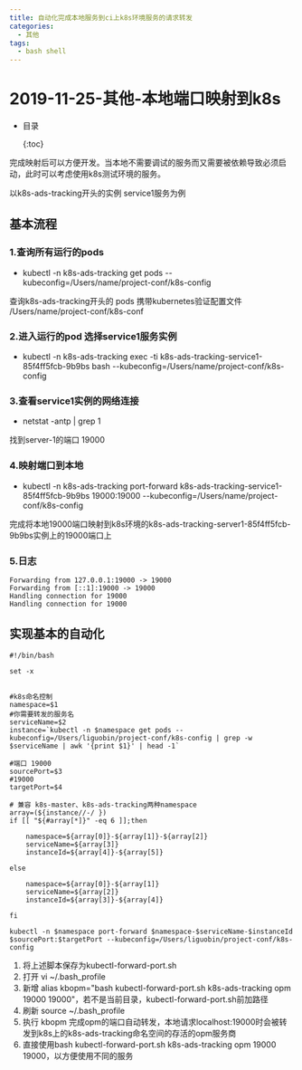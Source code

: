 ```yaml
---
title: 自动化完成本地服务到ci上k8s环境服务的请求转发
categories:
  - 其他
tags:
  - bash shell
---
```


# 2019-11-25-其他-本地端口映射到k8s

* 目录

  {:toc}

完成映射后可以方便开发。当本地不需要调试的服务而又需要被依赖导致必须启动，此时可以考虑使用k8s测试环境的服务。

以k8s-ads-tracking开头的实例 service1服务为例

## 基本流程

### 1.查询所有运行的pods

* kubectl -n k8s-ads-tracking get pods --kubeconfig=/Users/name/project-conf/k8s-config

查询k8s-ads-tracking开头的 pods 携带kubernetes验证配置文件 /Users/name/project-conf/k8s-conf

### 2.进入运行的pod 选择service1服务实例

* kubectl -n k8s-ads-tracking exec -ti k8s-ads-tracking-service1-85f4ff5fcb-9b9bs bash --kubeconfig=/Users/name/project-conf/k8s-config

### 3.查看service1实例的网络连接

* netstat -antp \| grep 1

找到server-1的端口 19000

### 4.映射端口到本地

* kubectl -n k8s-ads-tracking port-forward k8s-ads-tracking-service1-85f4ff5fcb-9b9bs 19000:19000 --kubeconfig=/Users/name/project-conf/k8s-config

完成将本地19000端口映射到k8s环境的k8s-ads-tracking-server1-85f4ff5fcb-9b9bs实例上的19000端口上

### 5.日志

```text
Forwarding from 127.0.0.1:19000 -> 19000
Forwarding from [::1]:19000 -> 19000
Handling connection for 19000
Handling connection for 19000
```

## 实现基本的自动化

```text
#!/bin/bash

set -x


#k8s命名控制
namespace=$1
#你需要转发的服务名
serviceName=$2
instance=`kubectl -n $namespace get pods --kubeconfig=/Users/liguobin/project-conf/k8s-config | grep -w $serviceName | awk '{print $1}' | head -1`

#端口 19000
sourcePort=$3
#19000
targetPort=$4

# 兼容 k8s-master、k8s-ads-tracking两种namespace
array=(${instance//-/ })
if [[ "${#array[*]}" -eq 6 ]];then

    namespace=${array[0]}-${array[1]}-${array[2]}
    serviceName=${array[3]}
    instanceId=${array[4]}-${array[5]}

else

    namespace=${array[0]}-${array[1]}
    serviceName=${array[2]}
    instanceId=${array[3]}-${array[4]}

fi

kubectl -n $namespace port-forward $namespace-$serviceName-$instanceId $sourcePort:$targetPort --kubeconfig=/Users/liguobin/project-conf/k8s-config
```

1. 将上述脚本保存为kubectl-forward-port.sh
2. 打开 vi ~/.bash\_profile 
3. 新增 alias kbopm="bash kubectl-forward-port.sh k8s-ads-tracking opm 19000 19000"，若不是当前目录，kubectl-forward-port.sh前加路径
4. 刷新 source ~/.bash\_profile
5. 执行 kbopm 完成opm的端口自动转发，本地请求localhost:19000时会被转发到k8s上的k8s-ads-tracking命名空间的存活的opm服务商
6. 直接使用bash kubectl-forward-port.sh k8s-ads-tracking opm 19000 19000，以方便使用不同的服务

